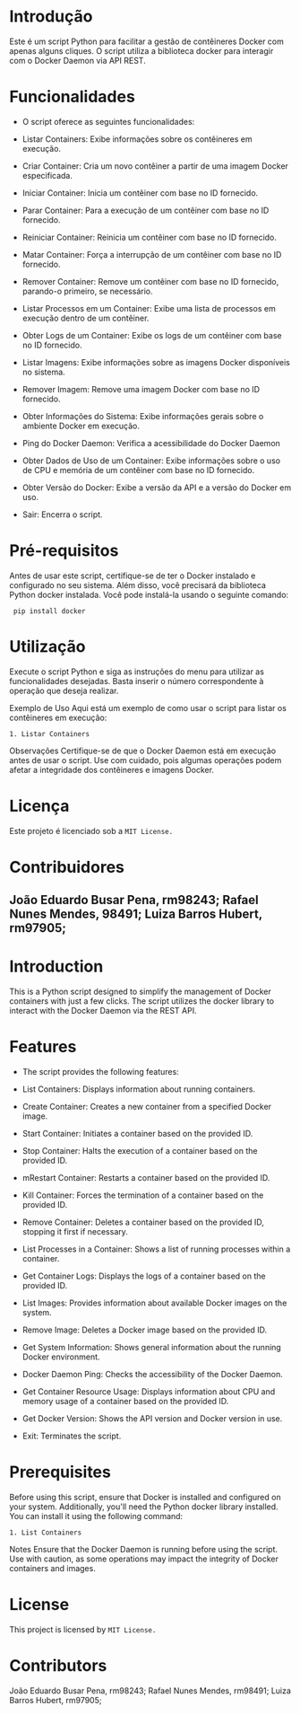 
# Introdução
Este é um script Python para facilitar a gestão de contêineres Docker com apenas alguns cliques. O script utiliza a biblioteca docker para interagir com o Docker Daemon via API REST.

# Funcionalidades
- O script oferece as seguintes funcionalidades:
  
- Listar Containers: Exibe informações sobre os contêineres em execução.
  
- Criar Container: Cria um novo contêiner a partir de uma imagem Docker especificada.
  
- Iniciar Container: Inicia um contêiner com base no ID fornecido.
  
- Parar Container: Para a execução de um contêiner com base no ID fornecido.
  
- Reiniciar Container: Reinicia um contêiner com base no ID fornecido.
  
- Matar Container: Força a interrupção de um contêiner com base no ID fornecido.
 
- Remover Container: Remove um contêiner com base no ID fornecido, parando-o primeiro, se necessário.
  
- Listar Processos em um Container: Exibe uma lista de processos em execução dentro de um contêiner.
  
- Obter Logs de um Container: Exibe os logs de um contêiner com base no ID fornecido.

- Listar Imagens: Exibe informações sobre as imagens Docker disponíveis no sistema.
  
- Remover Imagem: Remove uma imagem Docker com base no ID fornecido.
  
- Obter Informações do Sistema: Exibe informações gerais sobre o ambiente Docker em execução.
  
- Ping do Docker Daemon: Verifica a acessibilidade do Docker Daemon
  
- Obter Dados de Uso de um Container: Exibe informações sobre o uso de CPU e memória de um contêiner com base no ID fornecido.
  
- Obter Versão do Docker: Exibe a versão da API e a versão do Docker em uso.
  
- Sair: Encerra o script.

# Pré-requisitos
Antes de usar este script, certifique-se de ter o Docker instalado e configurado no seu sistema. Além disso, você precisará da biblioteca Python docker instalada. Você pode instalá-la usando o seguinte comando:

``` pip install docker```

# Utilização
Execute o script Python e siga as instruções do menu para utilizar as funcionalidades desejadas. Basta inserir o número correspondente à operação que deseja realizar.

Exemplo de Uso
Aqui está um exemplo de como usar o script para listar os contêineres em execução:

```1. Listar Containers```

Observações
Certifique-se de que o Docker Daemon está em execução antes de usar o script.
Use com cuidado, pois algumas operações podem afetar a integridade dos contêineres e imagens Docker.

# Licença
Este projeto é licenciado sob a ```MIT License.```

# Contribuidores
João Eduardo Busar Pena, rm98243; Rafael Nunes Mendes, 98491; Luiza Barros Hubert, rm97905;
---

# Introduction
This is a Python script designed to simplify the management of Docker containers with just a few clicks. The script utilizes the docker library to interact with the Docker Daemon via the REST API.

# Features
- The script provides the following features:

- List Containers: Displays information about running containers.

- Create Container: Creates a new container from a specified Docker image.

- Start Container: Initiates a container based on the provided ID.

- Stop Container: Halts the execution of a container based on the provided ID.

- mRestart Container: Restarts a container based on the provided ID.

- Kill Container: Forces the termination of a container based on the provided ID.

- Remove Container: Deletes a container based on the provided ID, stopping it first if necessary.

- List Processes in a Container: Shows a list of running processes within a container.

- Get Container Logs: Displays the logs of a container based on the provided ID.

- List Images: Provides information about available Docker images on the system.

- Remove Image: Deletes a Docker image based on the provided ID.

- Get System Information: Shows general information about the running Docker environment.

- Docker Daemon Ping: Checks the accessibility of the Docker Daemon.

- Get Container Resource Usage: Displays information about CPU and memory usage of a container based on the provided ID.

- Get Docker Version: Shows the API version and Docker version in use.

- Exit: Terminates the script.

# Prerequisites
Before using this script, ensure that Docker is installed and configured on your system. Additionally, you'll need the Python docker library installed. You can install it using the following command:

```1. List Containers```

Notes
Ensure that the Docker Daemon is running before using the script.
Use with caution, as some operations may impact the integrity of Docker containers and images.

# License
This project is licensed by ```MIT License.```

# Contributors

João Eduardo Busar Pena, rm98243; Rafael Nunes Mendes, rm98491; Luiza Barros Hubert, rm97905;
